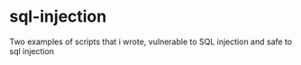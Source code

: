 # sql-injection
Two examples of scripts that i wrote, vulnerable to SQL injection and safe to sql injection
